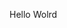 Hello Wolrd













































































































































































































































































































































































































































































































































































































































































































































































































































































































































































































































































































































































































































































































































































